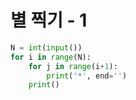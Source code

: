 # 별 찍기 - 1

```python
N = int(input())
for i in range(N):
    for j in range(i+1):
        print('*', end='')
    print()
```

